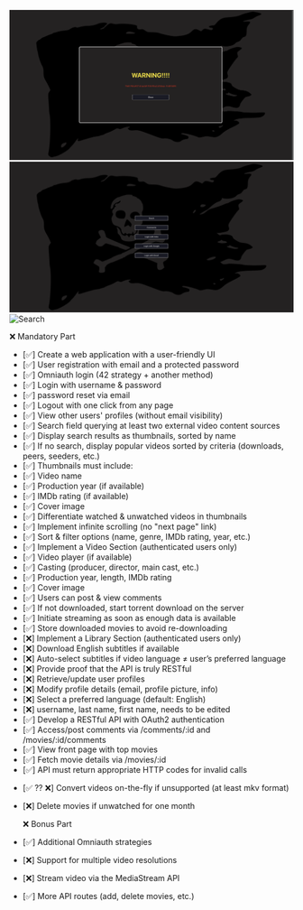 ![EducationalPurpose](./doc/educationalPurpose.png)
![Login](./doc/login.png)
![Search](./doc/search.png)

❌ Mandatory Part

- [✅] Create a web application with a user-friendly UI
- [✅] User registration with email and a protected password
- [✅] Omniauth login (42 strategy + another method)
- [✅] Login with username & password
- [✅] password reset via email
- [✅] Logout with one click from any page
- [✅] View other users' profiles (without email visibility)
- [✅] Search field querying at least two external video content sources
- [✅] Display search results as thumbnails, sorted by name
- [✅] If no search, display popular videos sorted by criteria (downloads, peers, seeders, etc.)
- [✅] Thumbnails must include:
- [✅] Video name
- [✅] Production year (if available)
- [✅] IMDb rating (if available)
- [✅] Cover image
- [✅] Differentiate watched & unwatched videos in thumbnails
- [✅] Implement infinite scrolling (no "next page" link)
- [✅] Sort & filter options (name, genre, IMDb rating, year, etc.)
- [✅] Implement a Video Section (authenticated users only)
- [✅] Video player (if available)
- [✅] Casting (producer, director, main cast, etc.)
- [✅] Production year, length, IMDb rating
- [✅] Cover image
- [✅] Users can post & view comments
- [✅] If not downloaded, start torrent download on the server
- [✅] Initiate streaming as soon as enough data is available
- [✅] Store downloaded movies to avoid re-downloading
- [❌] Implement a Library Section (authenticated users only)
- [❌] Download English subtitles if available
- [❌] Auto-select subtitles if video language ≠ user’s preferred language
- [❌] Provide proof that the API is truly RESTful
- [❌] Retrieve/update user profiles
- [❌] Modify profile details (email, profile picture, info)
- [❌] Select a preferred language (default: English)
- [❌] username, last name, first name, needs to be edited
- [✅] Develop a RESTful API with OAuth2 authentication
- [✅] Access/post comments via /comments/:id and /movies/:id/comments
- [✅] View front page with top movies
- [✅] Fetch movie details via /movies/:id
- [✅] API must return appropriate HTTP codes for invalid calls
<!-- TODO  archive.org use mp4 always. there is no point for this check-->
- [✅ ?? ❌] Convert videos on-the-fly if unsupported (at least mkv format) 
- [❌] Delete movies if unwatched for one month

  ❌ Bonus Part

- [✅] Additional Omniauth strategies
- [❌] Support for multiple video resolutions
- [❌] Stream video via the MediaStream API
- [✅] More API routes (add, delete movies, etc.)
